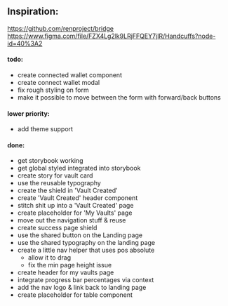## Inspiration:

https://github.com/renproject/bridge
https://www.figma.com/file/FZX4Lg2lk9LRjFFQEY7jIR/Handcuffs?node-id=40%3A2

#### todo:

- create connected wallet component
- create connect wallet modal
- fix rough styling on form
- make it possible to move between the form with forward/back buttons

#### lower priority:

- add theme support

#### done:

- get storybook working
- get global styled integrated into storybook
- create story for vault card
- use the reusable typography
- create the shield in 'Vault Created'
- create 'Vault Created' header component
- stitch shit up into a 'Vault Created' page
- create placeholder for 'My Vaults' page
- move out the navigation stuff & reuse
- create success page shield
- use the shared button on the Landing page
- use the shared typography on the landing page
- create a little nav helper that uses pos absolute
  - allow it to drag
  - fix the min page height issue
- create header for my vaults page
- integrate progress bar percentages via context
- add the nav logo & link back to landing page
- create placeholder for table component
